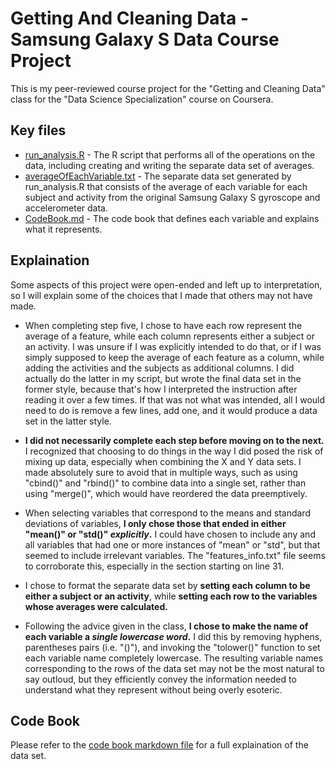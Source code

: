 # Getting And Cleaning Data - Samsung Galaxy S Data Course Project
This is my peer-reviewed course project for the "Getting and Cleaning Data" class for the "Data Science Specialization" course on Coursera.

## Key files
* [run_analysis.R](run_analysis.R) - The R script that performs all of the operations on the data, including creating and writing the separate data set of averages.
* [averageOfEachVariable.txt](data/averageOfEachVariable.txt) - The separate data set generated by run_analysis.R that consists of the average of each variable for each subject and activity from the original Samsung Galaxy S gyroscope and accelerometer data.
* [CodeBook.md](docs/CodeBook.md) - The code book that defines each variable and explains what it represents.

## Explaination 
Some aspects of this project were open-ended and left up to interpretation, so I will explain some of the choices that I made that others may not have made.

* When completing step five, I chose to have each row represent the average of a feature, while each column represents either a subject or an activity. I was unsure if I was explicitly intended to do that, or if I was simply supposed to keep the average of each feature as a column, while adding the activities and the subjects as additional columns. I did actually do the latter in my script, but wrote the final data set in the former style, because that's how I interpreted the instruction after reading it over a few times. If that was not what was intended, all I would need to do is remove a few lines, add one, and it would produce a data set in the latter style.

* **I did not necessarily complete each step before moving on to the next.** I recognized that choosing to do things in the way I did posed the risk of mixing up data, especially when combining the X and Y data sets. I made absolutely sure to avoid that in multiple ways, such as using "cbind()" and "rbind()" to combine data into a single set, rather than using "merge()", which would have reordered the data preemptively.

* When selecting variables that correspond to the means and standard deviations of variables, **I only chose those that ended in either "mean()" or "std()" _explicitly_.** I could have chosen to include any and all variables that had one or more instances of "mean" or "std", but that seemed to include irrelevant variables. The "features_info.txt" file seems to corroborate this, especially in the section starting on line 31.

* I chose to format the separate data set by **setting each column to be either a subject or an activity**, while **setting each row to the variables whose averages were calculated.**

* Following the advice given in the class, **I chose to make the name of each variable a _single lowercase word_.** I did this by removing hyphens, parentheses pairs (i.e. "()"), and invoking the "tolower()" function to set each variable name completely lowercase. The resulting variable names corresponding to the rows of the data set may not be the most natural to say outloud, but they efficiently convey the information needed to understand what they represent without being overly esoteric.

## Code Book
Please refer to the [code book markdown file](docs/CodeBook.md) for a full explaination of the data set.
